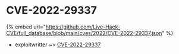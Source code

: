 # CVE-2022-29337
{% embed url="https://github.com/Live-Hack-CVE/full_database/blob/main/cves/2022/CVE-2022-29337.json" %}

* exploitwritter ~> [CVE-2022-29337](https://www.alice-snow.ru/2022/database/cve-2022-29337/cve-2022-29337-exploitwritter)
